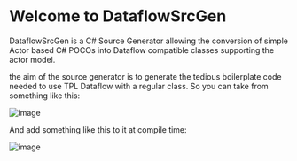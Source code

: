 ﻿# Welcome to DataflowSrcGen 
 
DataflowSrcGen is a C# Source Generator allowing the conversion of simple Actor based C# POCOs into Dataflow compatible classes supporting the actor model.

the aim of the source generator is to generate the tedious boilerplate code needed to use TPL Dataflow with a regular class. So you can take from something like this:

![image](https://github.com/aabs/DataflowSrcGen/assets/157775/5a921de0-f2e5-455a-ae0b-f9828d44fe66)

And add something like this to it at compile time:

![image](https://github.com/aabs/DataflowSrcGen/assets/157775/4fdd10b5-16a7-4413-81bb-4481951dbdcb)
